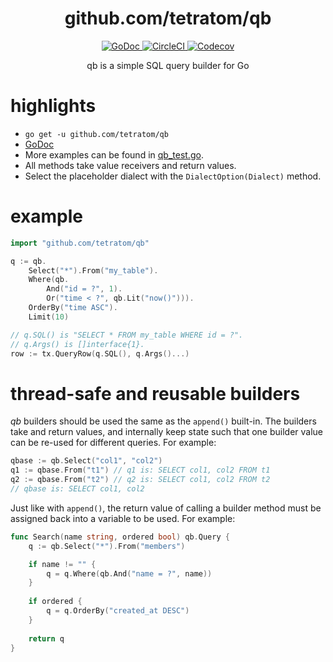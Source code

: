 <h1 align="center">github.com/tetratom/qb</h1>
<p align="center">
  <a href="https://godoc.org/github.com/tetratom/qb">
    <img src="https://godoc.org/github.com/tetratom/qb?status.svg" alt="GoDoc">
  </a>
  <a href="https://circleci.com/gh/tetratom/qb">
    <img src="https://img.shields.io/circleci/build/gh/tetratom/qb/master" alt="CircleCI">
  </a>
  <a href="https://codecov.io/gh/tetratom/qb">
    <img src="https://img.shields.io/codecov/c/github/tetratom/qb/master" alt="Codecov">
  </a>
</p>
<p align="center">
    qb is a simple SQL query builder for Go
</p>

# highlights

- `go get -u github.com/tetratom/qb`
- [GoDoc](https://godoc.org/github.com/tetratom/qb)
- More examples can be found in [qb_test.go](./qb_test.go).
- All methods take value receivers and return values.
- Select the placeholder dialect with the `DialectOption(Dialect)` method.

# example

```go
import "github.com/tetratom/qb"

q := qb.
    Select("*").From("my_table").
    Where(qb.
        And("id = ?", 1).
        Or("time < ?", qb.Lit("now()"))).
    OrderBy("time ASC").
    Limit(10)

// q.SQL() is "SELECT * FROM my_table WHERE id = ?".
// q.Args() is []interface{1}.
row := tx.QueryRow(q.SQL(), q.Args()...)
```

# thread-safe and reusable builders

_qb_ builders should be used the same as the `append()` built-in. The builders
take and return values, and internally keep state such that one builder value
can be re-used for different queries.  For example:

```go
qbase := qb.Select("col1", "col2")
q1 := qbase.From("t1") // q1 is: SELECT col1, col2 FROM t1
q2 := qbase.From("t2") // q2 is: SELECT col1, col2 FROM t2
// qbase is: SELECT col1, col2
``` 

Just like with `append()`, the return value of calling a builder method must be
assigned back into a variable to be used. For example:

```go
func Search(name string, ordered bool) qb.Query {
    q := qb.Select("*").From("members")

    if name != "" {
        q = q.Where(qb.And("name = ?", name))
    }
    
    if ordered {
        q = q.OrderBy("created_at DESC")
    }
    
    return q
}
```
